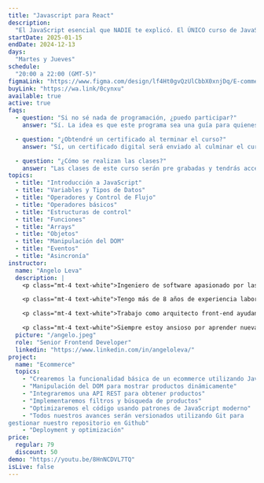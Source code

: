 ```yaml
---
title: "Javascript para React"
description:
  "El JavaScript esencial que NADIE te explicó. El ÚNICO curso de JavaScript que necesitas para CONQUISTAR React"
startDate: 2025-01-15
endDate: 2024-12-13
days:
  "Martes y Jueves"
schedule:
  "20:00 a 22:00 (GMT-5)"
figmaLink: "https://www.figma.com/design/lf4Ht0gvQzUlCbbX0xnjDq/E-commerce-Website-Template-(Freebie)-(Community)?node-id=0-1&node-type=canvas&t=fqlHxOpPqV4cbSdK-0"
buyLink: "https://wa.link/0cynxu"
available: true
active: true
faqs:
  - question: "Si no sé nada de programación, ¿puedo participar?"
    answer: "Sí. La idea es que este programa sea una guía para quienes recién empiezan este camino, para acompañarlos y orientarlos en este increíble mundo."

  - question: "¿Obtendré un certificado al terminar el curso?"
    answer: "Sí, un certificado digital será enviado al culminar el curso"

  - question: "¿Cómo se realizan las clases?"
    answer: "Las clases de este curso serán pre grabadas y tendrás acceso a ellas por 1 año."
topics:
  - title: "Introducción a JavaScript"
  - title: "Variables y Tipos de Datos"
  - title: "Operadores y Control de Flujo"
  - title: "Operadores básicos"
  - title: "Estructuras de control"
  - title: "Funciones"
  - title: "Arrays"
  - title: "Objetos"
  - title: "Manipulación del DOM"
  - title: "Eventos"
  - title: "Asincronía"
instructor:
  name: "Angelo Leva"
  description: |
    <p class="mt-4 text-white">Ingeniero de software apasionado por las tecnologías web y el desarrollo de aplicaciones multiplataforma.</p> 

    <p class="mt-4 text-white">Tengo más de 8 años de experiencia laboral en empresas de tecnología, startups locales y extranjeras. Creo contenido en redes sociales sobre programación.</p>

    <p class="mt-4 text-white">Trabajo como arquitecto front-end ayudando a crear aplicaciones web de alto rendimiento. Disfruto aprendiendo cosas nuevas, desarrollando actividades de equipo y soluciones creativas.</p>

    <p class="mt-4 text-white">Siempre estoy ansioso por aprender nuevas tecnologías y con un interés genuino por la mejor experiencia de usuario.</p>
  picture: "/angelo.jpeg"
  role: "Senior Frontend Developer"
  linkedin: "https://www.linkedin.com/in/angeloleva/"
project:
  name: "Ecommerce"
  topics:
    - "Crearemos la funcionalidad básica de un ecommerce utilizando JavaScript vanilla"
    - "Manipulación del DOM para mostrar productos dinámicamente"
    - "Integraremos una API REST para obtener productos"
    - "Implementaremos filtros y búsqueda de productos"
    - "Optimizaremos el código usando patrones de JavaScript moderno"
    - "Todos nuestros avances serán versionados utilizando Git para
gestionar nuestro repositorio en Github"
    - "Deployment y optimización"
price:
  regular: 79
  discount: 50
demo: "https://youtu.be/8HnNCDVL7TQ"
isLive: false
---
```

